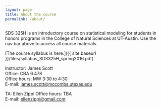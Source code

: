 ```yaml
---
layout: page
title: About the course
permalink: /about/
---
```


SDS 325H is an introductory course on statistical modeling for
students in honors programs in the College of Natural Sciences at
UT-Austin.  Use the nav bar above to access all course materials.

[The course syllabus is here.]({{ site.baseurl }}/files/syllabus_SDS325H_spring2016.pdf)

Instructor: James Scott  
Office: CBA 6.478  
Office hours: MW 3:30 to 4:30  
E-mail: james.scott@mccombs.utexas.edu  

TA: Ellen Zippi
Office hours: TBA  
E-mail: ellenzippi@gmail.com

